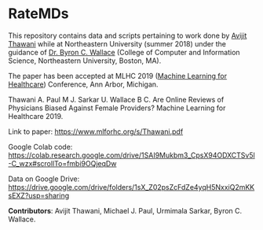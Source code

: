# RateMDs
This repository contains data and scripts pertaining to work done by [Avijit Thawani](https://sites.google.com/view/avijit-thawani/home) while at Northeastern University (summer 2018) under the guidance of [Dr. Byron C. Wallace](http://www.byronwallace.com/) (College of Computer and Information Science, Northeastern University, Boston, MA).

The paper has been accepted at MLHC 2019 ([Machine Learning for Healthcare](https://www.mlforhc.org)) Conference, Ann Arbor, Michigan.

Thawani A. Paul M J. Sarkar U. Wallace B C. Are Online Reviews of Physicians Biased Against Female Providers? Machine Learning for Healthcare 2019.

Link to paper: https://www.mlforhc.org/s/Thawani.pdf

Google Colab code: https://colab.research.google.com/drive/1SAI9Mukbm3_CpsX94ODXCTSv5l-C_wzx#scrollTo=fmbi9OQjeqDw

Data on Google Drive: https://drive.google.com/drive/folders/1sX_Z02psZcFdZe4yqH5NxxiQ2mKKsEXZ?usp=sharing

**Contributors**:
Avijit Thawani, Michael J. Paul, Urmimala Sarkar, Byron C. Wallace.
